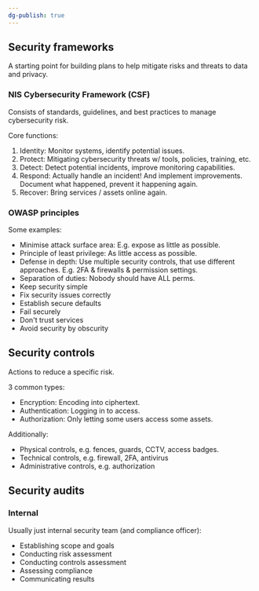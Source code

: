 ```yaml
---
dg-publish: true
---
```

## Security frameworks

A starting point for building plans to help mitigate risks and threats to data and privacy.

### NIS Cybersecurity Framework (CSF)

Consists of standards, guidelines, and best practices to manage cybersecurity risk.

Core functions:

1. Identity: Monitor systems, identify potential issues.
2. Protect: Mitigating cybersecurity threats w/ tools, policies, training, etc.
3. Detect: Detect potential incidents, improve monitoring capabilities.
4. Respond: Actually handle an incident! And implement improvements. Document what happened, prevent it happening again.
5. Recover: Bring services / assets online again.

### OWASP principles

Some examples:

- Minimise attack surface area: E.g. expose as little as possible.
- Principle of least privilege: As little access as possible.
- Defense in depth: Use multiple security controls, that use different approaches. E.g. 2FA & firewalls & permission settings.
- Separation of duties: Nobody should have ALL perms.
- Keep security simple
- Fix security issues correctly
- Establish secure defaults
- Fail securely
- Don't trust services
- Avoid security by obscurity

## Security controls

Actions to reduce a specific risk.

3 common types:

- Encryption: Encoding into ciphertext.
- Authentication: Logging in to access.
- Authorization: Only letting some users access some assets.

Additionally:

- Physical controls, e.g. fences, guards, CCTV, access badges.
- Technical controls, e.g. firewall, 2FA, antivirus
- Administrative controls, e.g. authorization

## Security audits

### Internal

Usually just internal security team (and compliance officer):

- Establishing scope and goals
- Conducting risk assessment
- Conducting controls assessment
- Assessing compliance
- Communicating results

